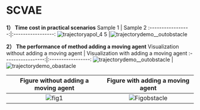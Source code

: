 # SCVAE
**1） Time cost in practical scenarios**
Sample 1    |  Sample 2
:-----------------:|:-----------------:
![trajectoryapol_4 5](https://github.com/zyz111/SCVAE/assets/26818557/e5c153b2-67c2-497c-948e-c51bbc6975ba) |![trajectorydemo__outobstacle](https://github.com/zyz111/SCVAE/assets/26818557/eaba3a54-b62d-4838-8a07-22e3741cebd2)

**2） The performance of method adding a moving agent**
Visualization without adding a moving agent    |  Visualization with adding a moving agent
:-----------------:|:-----------------:
![trajectorydemo__outobstacle](https://github.com/zyz111/SCVAE/assets/26818557/b8ec8c77-5485-4dff-a3ff-44a38c96f05a) | ![trajectorydemo_obastacle](https://github.com/zyz111/SCVAE/assets/26818557/0162bd22-ef08-4290-b3a1-56ebb0a479d0)

Figure without adding a moving agent    |  Figure with adding a moving agent
:-----------------:|:-----------------:
![fig1](https://github.com/user-attachments/assets/da4a3338-c4bc-4b39-880d-c8e85b69a273) | ![Figobstacle](https://github.com/zyz111/SCVAE/assets/26818557/998a0961-2f3d-46e5-9bfc-55aee502b927)


